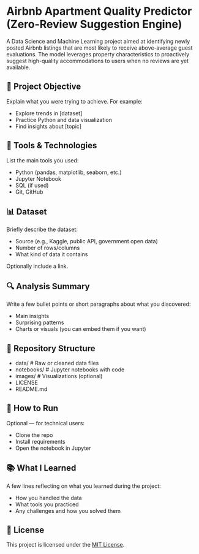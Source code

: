 # Airbnb Apartment Quality Predictor (Zero-Review Suggestion Engine)

A Data Science and Machine Learning project aimed at identifying newly posted Airbnb listings that are most likely to receive above-average guest evaluations. The model leverages property characteristics to proactively suggest high-quality accommodations to users when no reviews are yet available.

## 📌 Project Objective

Explain what you were trying to achieve. For example:
- Explore trends in [dataset]
- Practice Python and data visualization
- Find insights about [topic]

## 🧰 Tools & Technologies

List the main tools you used:
- Python (pandas, matplotlib, seaborn, etc.)
- Jupyter Notebook
- SQL (if used)
- Git, GitHub

## 📊 Dataset

Briefly describe the dataset:
- Source (e.g., Kaggle, public API, government open data)
- Number of rows/columns
- What kind of data it contains

Optionally include a link.

## 🔍 Analysis Summary

Write a few bullet points or short paragraphs about what you discovered:
- Main insights
- Surprising patterns
- Charts or visuals (you can embed them if you want)

## 📁 Repository Structure

- data/ # Raw or cleaned data files
- notebooks/ # Jupyter notebooks with code
- images/ # Visualizations (optional)
- LICENSE
- README.md


## 🚀 How to Run

Optional — for technical users:
- Clone the repo
- Install requirements
- Open the notebook in Jupyter

## 📚 What I Learned

A few lines reflecting on what you learned during the project:
- How you handled the data
- What tools you practiced
- Any challenges and how you solved them

## 🪪 License

This project is licensed under the [MIT License](LICENSE).




